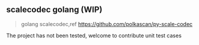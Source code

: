 ## scalecodec golang (WIP)

>  golang scalecodec,ref https://github.com/polkascan/py-scale-codec

The project has not been tested, welcome to contribute unit test cases

